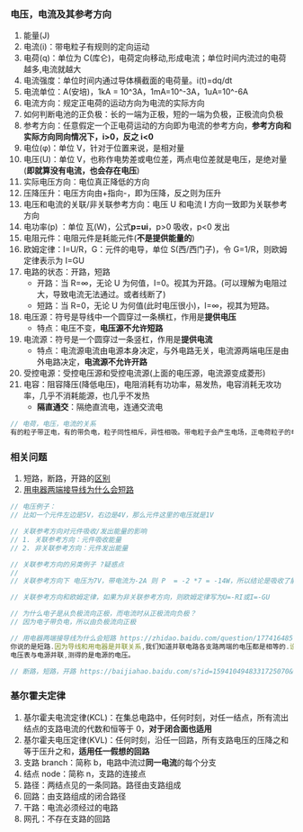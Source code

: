 ### 电压，电流及其参考方向

1. 能量(J)
1. 电流(i)：带电粒子有规则的定向运动
1. 电荷(q)：单位为 C(库仑)，电荷定向移动,形成电流；单位时间内流过的电荷越多,电流就越大
1. 电流强度：单位时间内通过导体横截面的电荷量。i(t)=dq/dt
1. 电流单位：A(安培)，1kA = 10^3A，1mA=10^-3A，1uA=10^-6A
1. 电流方向：规定正电荷的运动方向为电流的实际方向
1. 如何判断电池的正负极：长的一端为正极，短的一端为负极，正极流向负极
1. 参考方向：任意假定一个正电荷运动的方向即为电流的参考方向，**参考方向和实际方向同向情况下，i>0，反之 i<0**
1. 电位(φ)：单位 V，针对于位置来说，是相对量
1. 电压(U)：单位 V，也称作电势差或电位差，两点电位差就是电压，是绝对量(**即就算没有电流，也会存在电压**)
1. 实际电压方向：电位真正降低的方向
1. 压降压升：电压方向由+指向-，即为压降，反之则为压升
1. 电压和电流的关联/非关联参考方向：电压 U 和电流 I 方向一致即为关联参考方向
1. 电功率(p) ：单位 瓦(W)，公式**p=ui**，p>0 吸收，p<0 发出
1. 电阻元件：电阻元件是耗能元件(**不是提供能量的**)
1. 欧姆定律：I=U/R，G：元件的电导，单位 S(西/西门子)，令 G=1/R，则欧姆定律表示为 I=GU
1. 电路的状态：开路，短路
   - 开路：当 R=∞，无论 U 为何值，I=0。视其为开路。(可以理解为电阻过大，导致电流无法通过。或者线断了)
   - 短路：当 R=0，无论 U 为何值(此时电压很小)，I=∞，视其为短路。
1. 电压源：符号是导线中一个圆穿过一条横杠，作用是**提供电压**
   - 特点：电压不变，**电压源不允许短路**
1. 电流源：符号是一个圆穿过一条竖杠，作用是**提供电流**
   - 特点：电流源电流由电源本身决定，与外电路无关，电流源两端电压是由外电路决定，**电流源不允许开路**
1. 受控电源：受控电压源和受控电流源(上面的电压源，电流源变成菱形)
1. 电容：阻容降压(降低电压)，电阻消耗有功功率，易发热，电容消耗无攻功率，几乎不消耗能源，也几乎不发热
   - **隔直通交**：隔绝直流电，连通交流电

```js
// 电荷，电压，电流的关系
有的粒子带正电，有的带负电，粒子同性相斥，异性相吸。带电粒子会产生电场，正电荷粒子的电场呈发散状，负电荷粒子呈吸收状。电场对带电粒子产生作用力，沿着电场线任务确定两个点就会有电势差，即电压。电压越高，作用越大。电压的高低代表了单个带电粒子能量的大小，总能量则等于电压乘以带电粒子的数量，而单位时间内带电粒子的数量就是电流
```

### 相关问题

1. 短路，断路，开路的[区别](https://baijiahao.baidu.com/s?id=1594104948331725070&wfr=spider&for=pc)
2. [用电器两端接导线为什么会短路](https://zhidao.baidu.com/question/1774164857660815900.html)

```js
// 电压例子：
// 比如一个元件左边是5V，右边是4V，那么元件这里的电压就是1V

// 关联参考方向对元件吸收/发出能量的影响
// 1. 关联参考方向：元件吸收能量
// 2. 非关联参考方向：元件发出能量

// 关联参考方向的另类例子 ?疑惑点
//
// 关联参考方向下 电压为7V，带电流为-2A 则 P  = -2 *7 = -14W，所以结论是吸收了能量-14W 发出了能量14W

// 关联参考方向和欧姆定律，如果为非关联参考方向，则欧姆定律写为U=-RI或I=-GU

// 为什么电子是从负极流向正极，而电流时从正极流向负极？
// 因为电子带负电，所以由负极流向正极
```

```js
// 用电器两端接导线为什么会短路 https://zhidao.baidu.com/question/1774164857660815900.html
你说的是短路.因为导线和用电器是并联关系,我们知道并联电路各支路两端的电压都是相等的.设导线电阻r1,流过的电流i1,用电器电阻r2,流过的电流i2,再由欧姆定律就有：r1*i1=r2*i2,变换一下形式就可以得到：i1/i2=r2/r1,所以导线中的电流是远大于用电器的电流的,这个比值接近于无穷大,所以我们说电流只经过导线,其实用电器中也是有很微弱的电流流过的,因为实际中导线的电阻不可能为0。
电压表与电源并联,测得的是电源的电压。

// 断路，短路，开路 https://baijiahao.baidu.com/s?id=1594104948331725070&wfr=spider&for=pc
```

### 基尔霍夫定律

1. 基尔霍夫电流定律(KCL)：在集总电路中，任何时刻，对任一结点，所有流出结点的支路电流的代数和恒等于 0，**对于闭合面也适用**
2. 基尔霍夫电压定律(KVL)：任何时刻，沿任一回路，所有支路电压的压降之和等于压升之和，**适用任一假想的回路**
3. 支路 branch：简称 b，电路中流过**同一电流**的每个分支
4. 结点 node：简称 n，支路的连接点
5. 路径：两结点见的一条同路。路径由支路组成
6. 回路：由支路组成的闭合路径
7. 干路：电流必须经过的电路
8. 网孔：不存在支路的回路
